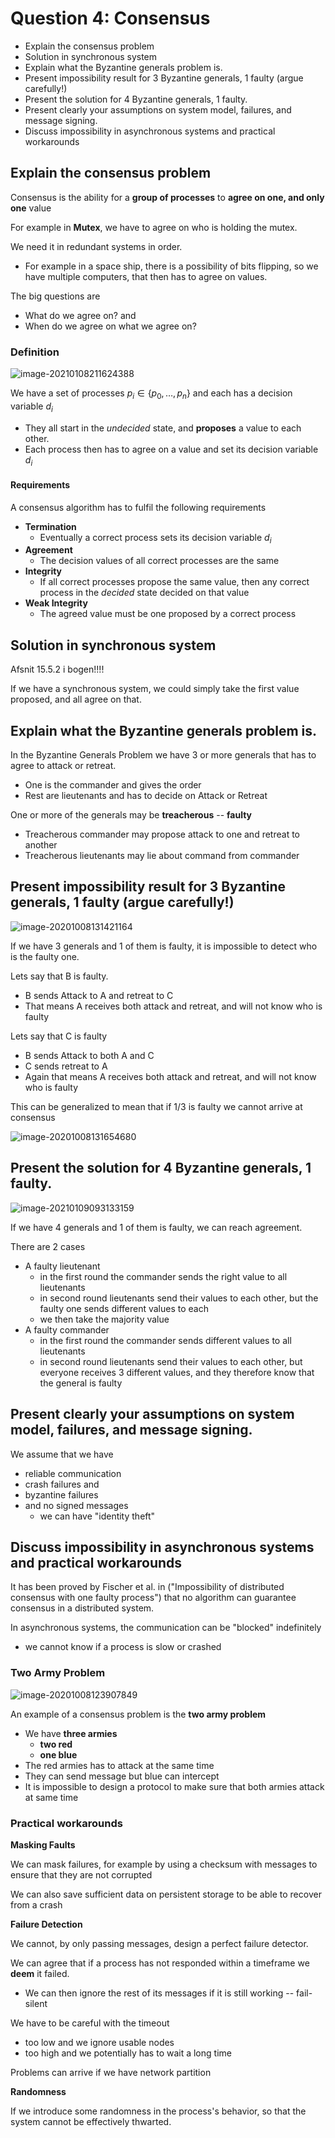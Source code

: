 # Question 4: Consensus

* Explain the consensus problem
* Solution in synchronous system
* Explain what the Byzantine generals problem is.
* Present impossibility result for 3 Byzantine generals, 1 faulty (argue carefully!)
* Present the solution for 4 Byzantine generals, 1 faulty.
* Present clearly your assumptions on system model, failures, and message signing. 
* Discuss impossibility in asynchronous systems and practical workarounds



## Explain the consensus problem

Consensus is the ability for a **group of processes** to **agree on one, and only one** value

For example in **Mutex**, we have to agree on who is holding the mutex.

We need it in redundant systems in order.

* For example in a space ship, there is a possibility of bits flipping, so we have multiple computers, that then has to agree on values.



The big questions are

* What do we agree on? and
* When do we agree on what we agree on?



### Definition

![image-20210108211624388](images/4-consensus/image-20210108211624388.png)

We have a set of processes $p_i \in \{p_0,\dots,p_n\}$ and each has a decision variable $d_i$

* They all start in the *undecided* state, and **proposes** a value to each other.
* Each process then has to agree on a value and set its decision variable $d_i$

#### Requirements

A consensus algorithm has to fulfil the following requirements

* **Termination**
    * Eventually a correct process sets its decision variable $d_i$
* **Agreement**
    * The decision values of all correct processes are the same
* **Integrity**
    * If all correct processes propose the same value, then any correct process in the *decided* state decided on that value
* **Weak Integrity**
    * The agreed value must be one proposed by a correct process



## Solution in synchronous system



Afsnit 15.5.2 i bogen!!!!





If we have a synchronous system, we could simply take the first value proposed, and all agree on that. 



## Explain what the Byzantine generals problem is.

In the Byzantine Generals Problem we have 3 or more generals that has to agree to attack or retreat.

* One is the commander and gives the order
* Rest are lieutenants and has to decide on Attack or Retreat 

One or more of the generals may be **treacherous** -- **faulty**

* Treacherous commander may propose attack to one and retreat to another
* Treacherous lieutenants may lie about command from commander



## Present impossibility result for 3 Byzantine generals, 1 faulty (argue carefully!)

![image-20201008131421164](images/4-consensus/image-20201008131421164.png)

If we have 3 generals and 1 of them is faulty, it is impossible to detect who is the faulty one.

Lets say that B is faulty.

* B sends Attack to A and retreat to C
* That means A receives both attack and retreat, and will not know who is faulty

Lets say that C is faulty

* B sends Attack to both A and C
* C sends retreat to A
* Again that means A receives both attack and retreat, and will not know who is faulty



This can be generalized to mean that if 1/3 is faulty we cannot arrive at consensus

![image-20201008131654680](../images/05-consensus/image-20201008131654680.png)





## Present the solution for 4 Byzantine generals, 1 faulty.

![image-20210109093133159](images/4-consensus/image-20210109093133159.png)

If we have 4 generals and 1 of them is faulty, we can reach agreement.

There are 2 cases

* A faulty lieutenant
    * in the first round the commander sends the right value to all lieutenants
    * in second round lieutenants send their values to each other, but the faulty one sends different values to each
    * we then take the majority value 
* A faulty commander
    * in the first round the commander sends different values to all lieutenants
    * in second round lieutenants send their values to each other, but everyone receives 3 different values, and they therefore know that the general is faulty

## Present clearly your assumptions on system model, failures, and message signing. 

We assume that we have

* reliable communication
* crash failures and 
* byzantine failures
* and no signed messages
    * we can have "identity theft"



## Discuss impossibility in asynchronous systems and practical workarounds

It has been proved by Fischer et al. in ("Impossibility of distributed consensus with one faulty process") that no algorithm can guarantee consensus in a distributed system.

In asynchronous systems, the communication can be "blocked" indefinitely

* we cannot know if a process is slow or crashed



### Two Army Problem

![image-20201008123907849](../images/05-consensus/image-20201008123907849.png)

An example of a consensus problem is the **two army problem**

* We have **three armies**
    * **two red**
    * **one blue**
* The red armies has to attack at the same time
* They can send message but blue can intercept
* It is impossible to design a protocol to make sure that both armies attack at same time



### Practical workarounds

**Masking Faults**

We can mask failures, for example by using a checksum with messages to ensure that they are not corrupted

We can also save sufficient data on persistent storage to be able to recover from a crash

**Failure Detection**

We cannot, by only passing messages, design a perfect failure detector.

We can agree that if a process has not responded within a timeframe we **deem** it failed.

* We can then ignore the rest of its messages if it is still working -- fail-silent

We have to be careful with the timeout

* too low and we ignore usable nodes
* too high and we potentially has to wait a long time

Problems can arrive if we have network partition

**Randomness**

If we introduce some randomness in the process's behavior, so that the system cannot be effectively thwarted.